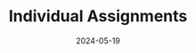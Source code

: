 ---
title: 'Individual Assignments'
date: 2024-05-19
type: landing

design:
  spacing: '5rem'

sections:
  - block: markdown
    content:
      title: Individual Assignments
      text: |-
        This section contains the individual assignments I was tasked with completing in IST110.

        ## L00 Setting up your Enterprise Software:
        In this assignment, I set up enterprise software on my personal computer for all Microsoft products, Adobe Acrobat Pro, and Adobe Express.
        [Download this assignment](/uploads/enterprise-software.pdf)

        ## L01: Intro to GenAI: Part 1
        This assignment involved learning about AI through various tutorials and questions. This included learning about neural networks.
        [Download this assignment](/uploads/genai.pdf)
    design:
      columns: '1'
---